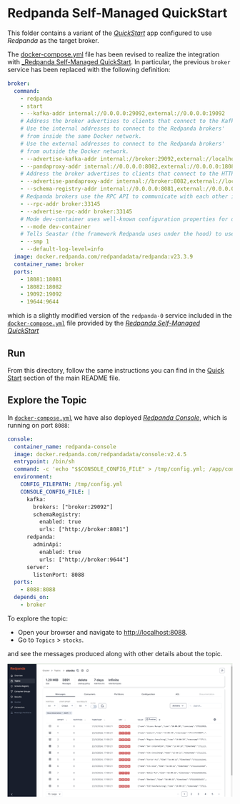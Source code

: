 # Redpanda Self-Managed QuickStart

This folder contains a variant of the [_QuickStart_](../../../../README.md#quick-start-set-up-in-5-minutes) app configured to use _Redpanda_ as the target broker.

The [docker-compose.yml](docker-compose.yml) file has been revised to realize the integration with [_Redpanda Self-Managed QuickStart](https://docs.redpanda.com/current/get-started/quick-start/).
In particular, the previous `broker` service has been replaced with the following definition:

```yaml
broker:
  command:
    - redpanda
    - start
    - --kafka-addr internal://0.0.0.0:29092,external://0.0.0.0:19092
    # Address the broker advertises to clients that connect to the Kafka API.
    # Use the internal addresses to connect to the Redpanda brokers'
    # from inside the same Docker network.
    # Use the external addresses to connect to the Redpanda brokers'
    # from outside the Docker network.
    - --advertise-kafka-addr internal://broker:29092,external://localhost:19092
    - --pandaproxy-addr internal://0.0.0.0:8082,external://0.0.0.0:18082
    # Address the broker advertises to clients that connect to the HTTP Proxy.
    - --advertise-pandaproxy-addr internal://broker:8082,external://localhost:18082
    - --schema-registry-addr internal://0.0.0.0:8081,external://0.0.0.0:18081
    # Redpanda brokers use the RPC API to communicate with each other internally.
    - --rpc-addr broker:33145
    - --advertise-rpc-addr broker:33145
    # Mode dev-container uses well-known configuration properties for development in containers.
    - --mode dev-container
    # Tells Seastar (the framework Redpanda uses under the hood) to use 1 core on the system.
    - --smp 1
    - --default-log-level=info
  image: docker.redpanda.com/redpandadata/redpanda:v23.3.9
  container_name: broker
  ports:
    - 18081:18081
    - 18082:18082
    - 19092:19092
    - 19644:9644
```

which is a slightly modified version of the `redpanda-0` service included in the [`docker-compose.yml`](https://docs.redpanda.com/redpanda-labs/docker-compose/_attachments/single-broker/docker-compose.yml) file provided by the [_Redpanda Self-Managed QuickStart_](https://docs.redpanda.com/current/get-started/quick-start/)

## Run

From this directory, follow the same instructions you can find in the [Quick Start](../../../../README.md#run) section of the main README file.

## Explore the Topic

In [`docker-compose.yml`](docker-compose.yml#L60) we have also deployed [_Redpanda Console_](https://redpanda.com/redpanda-console-kafka-ui), which is running on port `8088`:

```yaml
console:
  container_name: redpanda-console
  image: docker.redpanda.com/redpandadata/console:v2.4.5
  entrypoint: /bin/sh
  command: -c 'echo "$$CONSOLE_CONFIG_FILE" > /tmp/config.yml; /app/console'
  environment:
    CONFIG_FILEPATH: /tmp/config.yml
    CONSOLE_CONFIG_FILE: |
      kafka:
        brokers: ["broker:29092"]
        schemaRegistry:
          enabled: true
          urls: ["http://broker:8081"]
      redpanda:
        adminApi:
          enabled: true
          urls: ["http://broker:9644"]
      server:
        listenPort: 8088
  ports:
    - 8088:8088
  depends_on:
    - broker
```

To explore the topic:

- Open your browser and navigate to [http://localhost:8088](http://localhost:8088).
- Go to `Topics` > `stocks`.

and see the messages produced along with other details about the topic.

![redpanda-console](console.png)